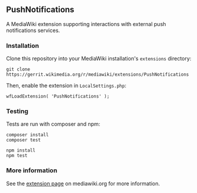 ## PushNotifications

A MediaWiki extension supporting interactions with external push notifications services.

### Installation

Clone this repository into your MediaWiki installation's `extensions` directory:

```
git clone https://gerrit.wikimedia.org/r/mediawiki/extensions/PushNotifications
```

Then, enable the extension in `LocalSettings.php`:

```
wfLoadExtension( 'PushNotifications' );
```

### Testing

Tests are run with composer and npm:

```
composer install
composer test

npm install
npm test
```

### More information

See the [extension page](https://www.mediawiki.org/wiki/Extension:PushNotifications) on mediawiki.org for more information.
